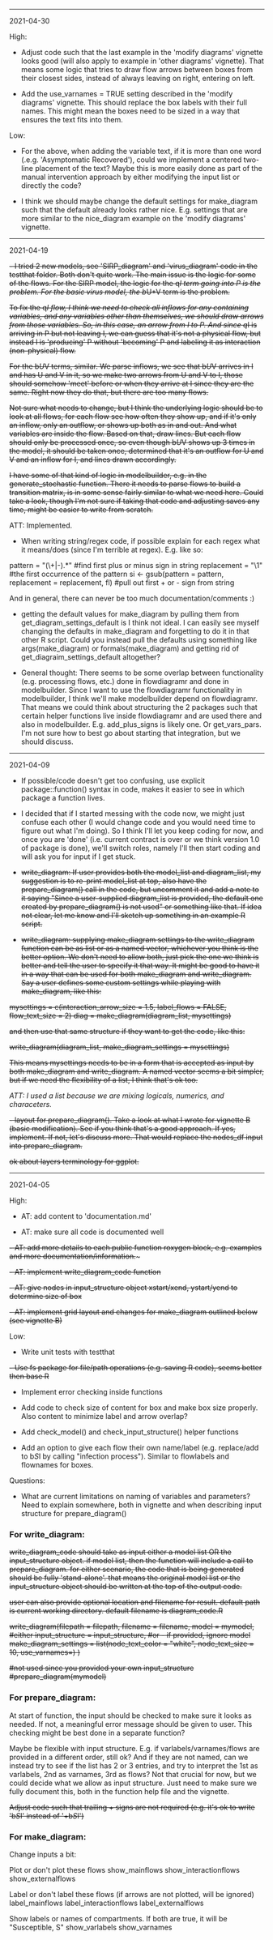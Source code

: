 ******
2021-04-30

High:
- Adjust code such that the last example in the 'modify diagrams' vignette looks good (will also apply to example in 'other diagrams' vignette). That means some logic that tries to draw flow arrows between boxes from their closest sides, instead of always leaving on right, entering on left.

- Add the use_varnames = TRUE setting described in the 'modify diagrams' vignette. This should replace the box labels with their full names. This might mean the boxes need to be sized in a way that ensures the text fits into them. 

Low:
- For the above, when adding the variable text, if it is more than one word (.e.g. 'Asymptomatic Recovered'), could we implement a centered two-line placement of the text? Maybe this is more easily done as part of the manual intervention approach by either modifying the input list or directly the code? 

- I think we should maybe change the default settings for make_diagram such that the default already looks rather nice. E.g. settings that are more similar to the nice_diagram example on the 'modify diagrams' vignette.


******
2021-04-19

~~- I tried 2 new models, see 'SIRP_diagram' and 'virus_diagram' code in the testthat folder. Both don't quite work. The main issue is the logic for some of the flows. For the SIRP model, the logic for the q*I term going into P is the problem. For the basic virus model, the b*U*V term is the problem.~~

~~To fix the q*I flow, I think we need to check all inflows for any containing variables, and any variables other than themselves, we should draw arrows from those variables. So, in this case, an arrow from I to P. And since q*I is arriving in P but not leaving I, we can guess that it's not a physical flow, but instead I is 'producing' P without 'becoming' P and labeling it as interaction (non-physical) flow.~~

~~For the b*U*V terms, similar. We parse inflows, we see that b*U*V arrives in I and has U and V in it, so we make two arrows from U and V to I, those should somehow 'meet' before or when they arrive at I since they are the same. Right now they do that, but there are too many flows.~~

~~Not sure what needs to change, but I think the underlying logic should be to look at all flows, for each flow see how often they show up, and if it's only an inflow, only an outflow, or shows up both as in and out. And what variables are inside the flow. Based on that, draw lines. But each flow should only be processed once, so even though b*U*V shows up 3 times in the model, it should be taken once, determined that it's an outflow for U and V and an inflow for I, and lines drawn accordingly.~~

~~I have some of that kind of logic in modelbuilder, e.g. in the generate_stochastic function. There it needs to parse flows to build a transition matrix, is in some sense fairly similar to what we need here. Could take a look, though I'm not sure if taking that code and adjusting saves any time, might be easier to write from scratch.~~

ATT: Implemented.

- When writing string/regex code, if possible explain for each regex what it means/does (since I'm terrible at regex).
E.g. like so:  

pattern = "(\\+|-).*"  #find first plus or minus sign in string
replacement = "\\1"  #the first occurrence of the pattern
si <- gsub(pattern = pattern, replacement = replacement, fl) #pull out first + or - sign from string

And in general, there can never be too much documentation/comments :)

- getting the default values for make_diagram by pulling them from get_diagram_settings_default is I think not ideal. I can easily see myself changing the defaults in make_diagram and forgetting to do it in that other R script. Could you instead pull the defaults using something like args(make_diagram) or formals(make_diagram) and getting rid of get_diagraim_settings_default altogether?


- General thought: There seems to be some overlap between functionality (e.g. processing flows, etc.) done in flowdiagramr and done in modelbuilder. Since I want to use the flowdiagramr functionality in modelbuilder, I think we'll make modelbuilder depend on flowdiagramr. That means we could think about structuring the 2 packages such that certain helper functions live inside flowdiagramr and are used there and also in modelbuilder. E.g. add_plus_signs is likely one. Or get_vars_pars. I'm not sure how to best go about starting that integration, but we should discuss.




******
2021-04-09

- If possible/code doesn't get too confusing, use explicit package::function() syntax in code, makes it easier to see in which package a function lives.

- I decided that if I started messing with the code now, we might just confuse each other (I would change code and you would need time to figure out what I'm doing). So I think I'll let you keep coding for now, and once you are 'done' (i.e. current contract is over or we think version 1.0 of package is done), we'll switch roles, namely I'll then start coding and will ask you for input if I get stuck.

- ~~write_diagram: If user provides both the model_list and diagram_list, my suggestion is to re-print model_list at top, also have the prepare_diagram() call in the code, but uncomment it and add a note to it saying "Since a user-supplied diagram_list is provided, the default one created by prepare_diagram() is not used" or something like that. If idea not clear, let me know and I'll sketch up something in an example R script.~~

- ~~write_diagram: supplying make_diagram settings to the write_diagram function can be as list or as a named vector, whichever you think is the better option. We don't need to allow both, just pick the one we think is better and tell the user to specify it that way. It might be good to have it in a way that can be used for both make_diagram and write_diagram. Say a user defines some custom settings while playing with make_diagram, like this:~~

~~mysettings = c(interaction_arrow_size = 1.5, label_flows = FALSE, flow_text_size = 2)
diag = make_diagram(diagram_list, mysettings)~~

~~and then use that same structure if they want to get the code, like this:~~

~~write_diagram(diagram_list, make_diagram_settings = mysettings)~~

~~This means mysettings needs to be in a form that is accepted as input by both make_diagram and write_diagram. A named vector seems a bit simpler, but if we need the flexibility of a list, I think that's ok too.~~

*ATT: I used a list because we are mixing logicals, numerics, and characeters.*

~~- layout for prepare_diagram(). Take a look at what I wrote for vignette B (basic modification). See if you think that's a good approach. If yes, implement. If not, let's discuss more. That would replace the nodes_df input into prepare_diagram.~~

~~ok about layers terminology for ggplot.~~


******
2021-04-05


High:

- AT: add content to 'documentation.md' 

- AT: make sure all code is documented well

~~- AT: add more details to each public function roxygen block, e.g. examples and more documentation/information.~~~

~~- AT: implement write_diagram_code function~~

~~- AT: give nodes in input_structure object xstart/xend, ystart/yend to determine size of box~~

~~- AT: implement grid layout and changes for make_diagram outlined below (see vignette B)~~



Low:

- Write unit tests with testthat

~~- Use fs package for file/path operations (e.g. saving R code), seems better then base R~~

- Implement error checking inside functions

- Add code to check size of content for box and make box size properly. Also content to minimize label and arrow overlap?

- Add check_model() and check_input_structure() helper functions

- Add an option to give each flow their own name/label (e.g. replace/add to b*S*I by calling "infection process"). Similar to flowlabels and flownames for boxes.

Questions:

- What are current limitations on naming of variables and parameters? Need to explain somewhere, both in vignette and when describing input structure for prepare_diagram()





### For write_diagram:
~~write_diagram_code should take as input either a model list OR the input_structure object. 
if model list, then the function will include a call to prepare_diagram. for either scenario, the code that is being generated should be fully 'stand-alone'. that means the original model list or the input_structure object should be written at the top of the output code.~~

~~user can also provide optional location and filename for result. default path is current working directory. default filename is diagram_code.R~~

~~write_diagram(filepath = filepath, 
			  filename = filename, 
			  model = mymodel, #either
			  input_structure = input_structure, #or - if provided, ignore model
			  make_diagram_settings = list(node_text_color = "white", node_text_size = 10, use_varnames=) 
			  )~~

~~#not used since you provided your own input_structure
#prepare_diagram(mymodel)~~



### For prepare_diagram:
At start of function, the input should be checked to make sure it looks as needed. If not, a meaningful error message should be given to user. This checking might be best done in a separate function?

Maybe be flexible with input structure. E.g. if varlabels/varnames/flows are provided in a different order, still ok? And if they are not named, can we instead try to see if the list has 2 or 3 entries, and try to interpret the 1st as varlabels, 2nd as varnames, 3rd as flows? Not that crucial for now, but we could decide what we allow as input structure. Just need to make sure we fully document this, both in the function help file and the vignette.

~~Adjust code such that trailing + signs are not required (e.g. it's ok to write 'b*S*I' instead of '+b*S*I')~~


### For make_diagram:

Change inputs a bit:

Plot or don't plot these flows
show_mainflows
show_interactionflows
show_externalflows

Label or don't label these flows (if arrows are not plotted, will be ignored)
label_mainflows
label_interactionflows
label_externalflows

Show labels or names of compartments.
If both are true, it will be "Susceptible, S"
show_varlabels
show_varnames 




